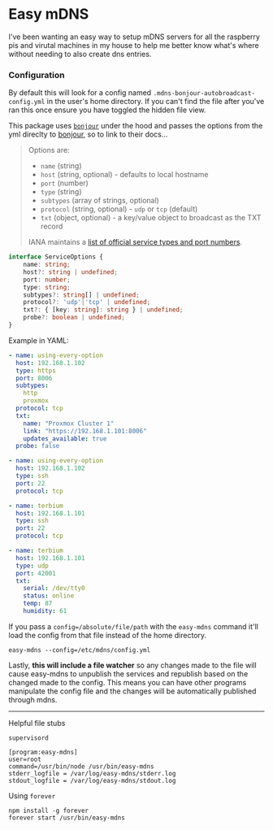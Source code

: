 # Easy mDNS
I've been wanting an easy way to setup mDNS servers for all the raspberry pis and virutal machines in my house to help me better know what's where without needing to also create dns entries.

### Configuration
By default this will look for a config named `.mdns-bonjour-autobroadcast-config.yml` in the user's home directory. If you can't find the file after you've ran this once ensure you have toggled the hidden file view.

This package uses [`bonjour`](https://github.com/watson/bonjour) under the hood and passes the options from the yml direclty to [bonjour](https://github.com/watson/bonjour), so to link to their docs...

> Options are:
>
> - `name` (string)
> - `host` (string, optional) - defaults to local hostname
> - `port` (number)
> - `type` (string)
> - `subtypes` (array of strings, optional)
> - `protocol` (string, optional) - `udp` or `tcp` (default)
> - `txt` (object, optional) - a key/value object to broadcast as the TXT record
> 
> IANA maintains a [list of official service types and port numbers](http://www.iana.org/assignments/service-names-port-numbers/service-names-port-numbers.xhtml).

```ts
interface ServiceOptions {
    name: string;
    host?: string | undefined;
    port: number;
    type: string;
    subtypes?: string[] | undefined;
    protocol?: 'udp'|'tcp' | undefined;
    txt?: { [key: string]: string } | undefined;
    probe?: boolean | undefined;
}
```

Example in YAML:
```yml
- name: using-every-option
  host: 192.168.1.102
  type: https
  port: 8006
  subtypes:
    http
    proxmox
  protocol: tcp
  txt: 
    name: "Proxmox Cluster 1"
    link: "https://192.168.1.101:8006"
    updates_available: true
  probe: false

- name: using-every-option
  host: 192.168.1.102
  type: ssh
  port: 22
  protocol: tcp

- name: terbium
  host: 192.168.1.101
  type: ssh
  port: 22
  protocol: tcp

- name: terbium
  host: 192.168.1.101
  type: udp
  port: 42001
  txt:
    serial: /dev/tty0
    status: online
    temp: 87
    humidity: 61
```


If you pass a `config=/absolute/file/path` with the `easy-mdns` command it'll load the config from that file instead of the home directory. 
```
easy-mdns --config=/etc/mdns/config.yml
```

Lastly, **this will include a file watcher** so any changes made to the file will cause easy-mdns to unpublish the services and republish based on the changed made to the config. This means you can have other programs manipulate the config file and the changes will be automatically published through mdns.

----
Helpful file stubs

`supervisord`
```
[program:easy-mdns]
user=root
command=/usr/bin/node /usr/bin/easy-mdns
stderr_logfile = /var/log/easy-mdns/stderr.log
stdout_logfile = /var/log/easy-mdns/stdout.log
```

Using `forever`
```
npm install -g forever
forever start /usr/bin/easy-mdns
```